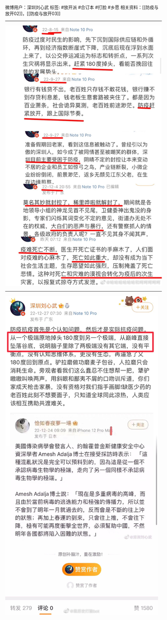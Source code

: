 微博用户：深圳刘心武
标签: #放开派  #合订本 #打脸 #乡愿 
相关资料：[[防疫与放开02]]，[[防疫与放开03]]
***
![](https://raw.githubusercontent.com/bluntvoice/mypic/main/IMG_20230108_214557_615_1.jpg)
***
![](https://raw.githubusercontent.com/bluntvoice/mypic/main/IMG_20230108_214603_030.jpg)